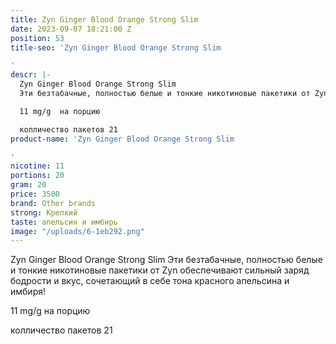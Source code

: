 ```yaml
---
title: Zyn Ginger Blood Orange Strong Slim
date: 2023-09-07 18:21:00 Z
position: 53
title-seo: 'Zyn Ginger Blood Orange Strong Slim

'
descr: |-
  Zyn Ginger Blood Orange Strong Slim
  Эти безтабачные, полностью белые и тонкие никотиновые пакетики от Zyn обеспечивают сильный заряд бодрости и вкус, сочетающий в себе тона красного апельсина и имбиря!

  11 mg/g  на порцию

  колличество пакетов 21
product-name: 'Zyn Ginger Blood Orange Strong Slim

'
nicotine: 11
portions: 20
gram: 20
price: 3500
brand: Other brands
strong: Крепкий
taste: апельсин и имбирь
image: "/uploads/6-1eb292.png"
---
```


Zyn Ginger Blood Orange Strong Slim
Эти безтабачные, полностью белые и тонкие никотиновые пакетики от Zyn обеспечивают сильный заряд бодрости и вкус, сочетающий в себе тона красного апельсина и имбиря!

11 mg/g  на порцию

колличество пакетов 21